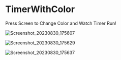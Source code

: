 # TimerWithColor

Press Screen to Change Color and Watch Timer Run!

![Screenshot_20230830_175607](https://github.com/Richard19Perez77/TimerWithColor/assets/58344001/d7b2c285-e584-4dfb-9717-cfa2ccd5a820)

![Screenshot_20230830_175629](https://github.com/Richard19Perez77/TimerWithColor/assets/58344001/27304f9e-f47b-42e9-a2ed-707d51ff4f2a)

![Screenshot_20230830_175637](https://github.com/Richard19Perez77/TimerWithColor/assets/58344001/62102155-442b-43ce-a319-d5c3a70f2c14)
